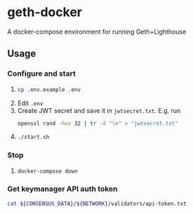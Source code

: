 # geth-docker
A docker-compose environment for running Geth+Lighthouse

## Usage

### Configure and start

1. ```bash
   cp .env.example .env
   ```
1. Edit `.env`
1. Create JWT secret and save it in `jwtsecret.txt`. E.g. run
   ```sh
   openssl rand -hex 32 | tr -d "\n" > "jwtsecret.txt"
   ```
1. ```bash
   ./start.sh
   ```

### Stop

1. ```bash
   docker-compose down
   ```

### Get keymanager API auth token

```bash
cat ${CONSENSUS_DATA}/${NETWORK}/validators/api-token.txt
```
